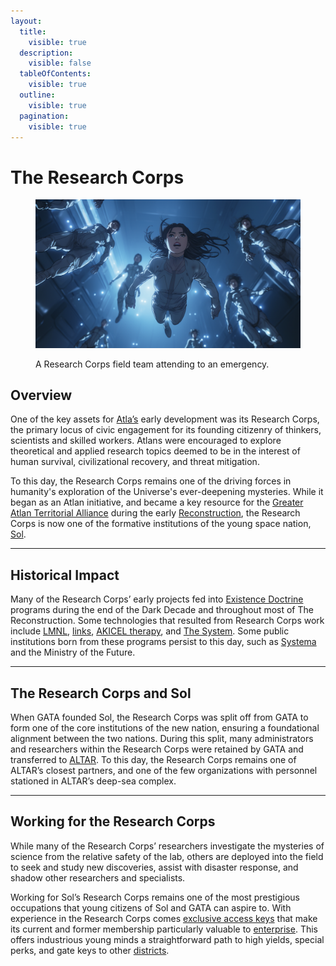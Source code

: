 ```yaml
---
layout:
  title:
    visible: true
  description:
    visible: false
  tableOfContents:
    visible: true
  outline:
    visible: true
  pagination:
    visible: true
---
```


# The Research Corps

<figure><img src="../../../.gitbook/assets/helios-1.png" alt=""><figcaption><p>A Research Corps field team attending to an emergency.</p></figcaption></figure>

## Overview

One of the key assets for [Atla’s](../key-locations/atla.md) early development was its Research Corps, the primary locus of civic engagement for its founding citizenry of thinkers, scientists and skilled workers. Atlans were encouraged to explore theoretical and applied research topics deemed to be in the interest of human survival, civilizational recovery, and threat mitigation.

To this day, the Research Corps remains one of the driving forces in humanity's exploration of the Universe's ever-deepening mysteries. While it began as an Atlan initiative, and became a key resource for the [Greater Atlan Territorial Alliance](../the-basics.md) during the early [Reconstruction](../../history/the-reconstruction.md), the Research Corps is now one of the formative institutions of the young space nation, [Sol](../../sol/).

***

## Historical Impact

Many of the Research Corps’ early projects fed into [Existence Doctrine](../military-and-defense/existence-doctrine.md) programs during the end of the Dark Decade and throughout most of The Reconstruction. Some technologies that resulted from Research Corps work include [LMNL](../../science-and-tech/hard-code.md#lmnl), [links](../../science-and-tech/links.md), [AKICEL therapy](../enterprise/akicel.md), and [The System](../politics/the-system.md). Some public institutions born from these programs persist to this day, such as [Systema](../enterprise/systema.md) and the Ministry of the Future.

***

## The Research Corps and Sol

When GATA founded Sol, the Research Corps was split off from GATA to form one of the core institutions of the new nation, ensuring a foundational alignment between the two nations. During this split, many administrators and researchers within the Research Corps were retained by GATA and transferred to [ALTAR](../institutions/altar.md). To this day, the Research Corps remains one of ALTAR’s closest partners, and one of the few organizations with personnel stationed in ALTAR’s deep-sea complex.

***

## Working for the Research Corps

While many of the Research Corps’ researchers investigate the mysteries of science from the relative safety of the lab, others are deployed into the field to seek and study new discoveries, assist with disaster response, and shadow other researchers and specialists.

Working for Sol’s Research Corps remains one of the most prestigious occupations that young citizens of Sol and GATA can aspire to. With experience in the Research Corps comes [exclusive access keys](../politics/keys.md) that make its current and former membership particularly valuable to [enterprise](../enterprise/). This offers industrious young minds a straightforward path to high yields, special perks, and gate keys to other [districts](../politics/districts.md).
